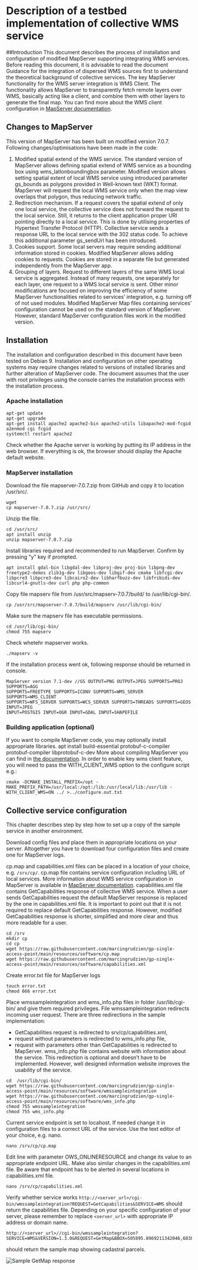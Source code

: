 # **Description of a testbed implementation of collective WMS service**

##Introduction
This document describes the process of installation and configuration of modified MapServer supporting integrating WMS services. 
Before reading this document, it is advisable to read the document Guidance for the integration of dispersed WMS sources first to understand the theoretical background of collective services.
The key MapServer functionality for the WMS server integration is WMS Client. The functionality allows MapServer to transparently fetch remote layers over WMS, basically acting like a client, and combine them with other layers to generate the final map. You can find more about the WMS client configuration in [MapServer documentation](https://mapserver.org/ogc/wms_client.html).

## Changes to MapServer
This version of MapServer has been built on modified version 7.0.7. Following changes/optimisations have been made in the code:
1.	Modified spatial extend of the WMS service. The standard version of MapServer allows defining spatial extend of WMS service as a bounding box using wms_latlonboundingbox parameter. Modified version allows setting spatial extent of local WMS service using introduced parameter gs_bounds as polygons provided in Well-known text (WKT) format. MapServer will request the local WMS service only when the map view overlaps that polygon, thus reducing network traffic.
2.	Redirection mechanism. If a request covers the spatial extend of only one local service, the collective service does not forward the request to the local service. Still, it returns to the client application proper URI pointing directly to a local service. This is done by utilising properties of Hypertext Transfer Protocol (HTTP). Collective service sends a response URL to the local service with the 302 status code. To achieve this additional parameter gs_sendUrl has been introduced.
3.	Cookies support. Some local servers may require sending additional information stored in cookies. Modified MapServer allows adding cookies to requests. Cookies are stored in a separate file but generated independently from the MapServer app.
4.	Grouping of layers. Request to different layers of the same WMS local service is aggregated. Instead of many requests, one separately for each layer, one request to a WMS local service is sent.
Other minor modifications are focused on improving the efficiency of some MapServer functionalities related to services’ integration, e.g. turning off of not used modules.
Modified MapServer Map files containing services’ configuration cannot be used on the standard version of MapServer. However, standard MapServer configuration files work in the modified version.

## Installation
The installation and configuration described in this document have been tested on Debian 9. Installation and configuration on other operating systems may require changes related to versions of installed libraries and further alteration of MapServer code.
The document assumes that the user with root privileges using the console carries the installation process with the installation process.

### Apache installation
```
apt-get update
apt-get upgrade
apt-get install apache2 apache2-bin apache2-utils libapache2-mod-fcgid
a2enmod cgi fcgid
systemctl restart apache2
```
Check whether the Apache server is working by putting its IP address in the web browser. If everything is ok, the browser should display the Apache default website.

### MapServer installation
Download the file mapserver-7.0.7.zip from GitHub and copy it to location /usr/src/.
```
wget 
cp mapserver-7.0.7.zip /usr/src/
```
Unzip the file.
```
cd /usr/src/
apt install unzip
unzip mapserver-7.0.7.zip
```
Install libraries required and recommended to run MapServer. Confirm by pressing "y" key if prompted.
```
apt install gdal-bin libgdal-dev libproj-dev proj-bin libpng-dev freetype2-demos zlib1g-dev libgeos-dev libgif-dev cmake libfcgi-dev libpcre3 libpcre3-dev libcairo2-dev libharfbuzz-dev libfribidi-dev libcurl4-gnutls-dev curl php php-common
```
Copy file mapserv file from /usr/src/mapserv-7.0.7/build/ to /usr/lib/cgi-bin/.
```
cp /usr/src/mapserver-7.0.7/build/mapserv /usr/lib/cgi-bin/
```
Make sure the mapserv file has executable permissions.
```
cd /usr/lib/cgi-bin/
chmod 755 mapserv
```
Check whetehr mapserver works.
```
./mapserv -v
```
If the installation process went ok, following response should be returned in console.
```
MapServer version 7.1-dev //GS OUTPUT=PNG OUTPUT=JPEG SUPPORTS=PROJ SUPPORTS=AGG 
SUPPORTS=FREETYPE SUPPORTS=ICONV SUPPORTS=WMS_SERVER SUPPORTS=WMS_CLIENT 
SUPPORTS=WFS_SERVER SUPPORTS=WCS_SERVER SUPPORTS=THREADS SUPPORTS=GEOS INPUT=JPEG 
INPUT=POSTGIS INPUT=OGR INPUT=GDAL INPUT=SHAPEFILE
```

### Building application (optional)
If you want to compile MapServer code, you may optionally install appropriate libraries.
apt install build-essential protobuf-c-compiler protobuf-compiler libprotobuf-c-dev
More about compiling MapServer you can find in [the documentation](https://www.mapserver.org/installation/unix.html).
In order to enable key wms client feature, you will need to pass the WITH_CLIENT_WMS option to the configure script e.g.:
```
cmake -DCMAKE_INSTALL_PREFIX=/opt -MAKE_PREFIX_PATH=/usr/local:/opt:/lib:/usr/local/lib:/usr/lib - WITH_CLIENT_WMS=ON ../ >../configure.out.txt
````

## Collective service configuration
This chapter describes step by step how to set up a copy of the sample service in another environment.

Download config files and place them in appropriate locations on your server. Altogether you have to download four configuration files and create one for MapServer logs.

cp.map and capabilities.xml files can be placed in a location of your choice, e.g. ```/srv/cp/```. cp.map file contains service configuration including URL of local services. More information about WMS service configuration in MapServer is available in [MapServer documentation](https://mapserver.org/ogc/wms_server.html). capabilities.xml file contains GetCapabilities response of collective WMS service. When a user sends GetCapabilities request the default MapServer response is replaced by the one in capabilities.xml file. It is important to point out that it is not required to replace default GetCapabilities response. However, modified GetCapabilities response is shorter, simplified and more clear and thus more readable for a user.
```
cd /srv
mkdir cp
cd cp
wget https://raw.githubusercontent.com/marcingrudzien/gp-single-access-point/main/resources/software/cp.map
wget https://raw.githubusercontent.com/marcingrudzien/gp-single-access-point/main/resources/software/capabilities.xml
```
Create error.txt file for MapServer logs
```
touch error.txt
chmod 666 error.txt
```

Place wmssampleintegration and wms_info.php files in folder /usr/lib/cgi-bin/ and give them required privileges. File wmssampleintegration redirects incoming user request. There are three redirections in the sample implementation:
-	GetCapabilities request is redirected to srv/cp/capabilities.xml,
-	request without parameters is redirected to wms_info.php file,
-	request with parameters other than GetCapabilities is redirected to MapServer.
wms_info.php file contains website with information about the service. This redirection is optional and doesn’t have to be implemented. However, well designed information website improves the usability of the service.
```
cd  /usr/lib/cgi-bin/
wget https://raw.githubusercontent.com/marcingrudzien/gp-single-access-point/main/resources/software/wmssampleintegration
wget https://raw.githubusercontent.com/marcingrudzien/gp-single-access-point/main/resources/software/wms_info.php
chmod 755 wmssampleintegration
chmod 755 wms_info.php
```
Current service endpoint is set to locahost. If needed change it in configuration files to a correct URL of the service. Use the text editor of your choice, e.g. nano.
```
nano /srv/cp/cp.map
```
Edit line with parameter OWS_ONLINERESOURCE and change its value to an appropriate endpoint URL.
Make also similar changes in the capabilities.xml file. Be aware that endpoint has to be alerted in several locations in capabilities.xml file.
```
nano /srv/cp/capabilities.xml
```
Verify whether service works ```http://<server_url>/cgi-bin/wmssampleintegration?REQUEST=GetCapabilities&SERVICE=WMS``` should return the capabilities file. Depending on your specific configuration of your server, please remember to replace ```<server_url>``` with appropriate IP address or domain name.
```
http://<server_url>//cgi-bin/wmssampleintegration?SERVICE=WMS&VERSION=1.3.0&REQUEST=GetMap&BBOX=505895.8969211342046,683893.0375732699176,506340.1024577722419,684271.6885483335936&CRS=EPSG:2180&WIDTH=387&HEIGHT=455&LAYERS=cadastral_parcels,labels&STYLES=,&FORMAT=image/png&DPI=72&MAP_RESOLUTION=72&FORMAT_OPTIONS=dpi:72&TRANSPARENT=TRUE
```
should return the sample map showing cadastral parcels.

![Sample GetMap response](https://raw.githubusercontent.com/marty1357/gp-single-access-point/main/resources/images/sampleMap.png "Sample GetMap response")
